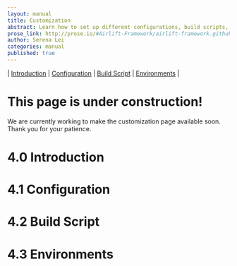 ```yaml
---
layout: manual
title: Customization
abstract: Learn how to set up different configurations, build scripts, and environments.
prose_link: http://prose.io/#Airlift-Framework/airlift-framework.github.com/edit/master/_posts/manual/0100-01-04-customization.md
author: Serena Lei
categories: manual
published: true
---
```


| [Introduction](#40_introduction) | [Configuration](#41_configuration) | [Build Script](#42_build_script) | [Environments](#43_environments) |

# This page is under construction!

We are currently working to make the customization page available soon.  Thank you for your patience.

# 4.0 Introduction

# 4.1 Configuration

# 4.2 Build Script

# 4.3 Environments

